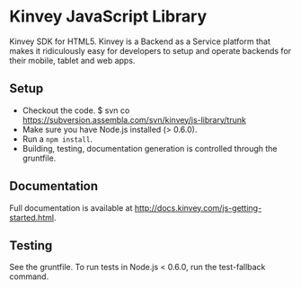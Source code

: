 # Kinvey JavaScript Library

Kinvey SDK for HTML5. Kinvey is a Backend as a Service platform that makes it ridiculously easy for developers to setup and operate backends for their mobile, tablet and web apps.

## Setup
 * Checkout the code.
   $ svn co https://subversion.assembla.com/svn/kinvey/js-library/trunk
 * Make sure you have Node.js installed (> 0.6.0).
 * Run a `npm install`.
 * Building, testing, documentation generation is controlled through the gruntfile.

## Documentation
Full documentation is available at http://docs.kinvey.com/js-getting-started.html.

## Testing

  See the gruntfile. To run tests in Node.js < 0.6.0, run the test-fallback command.
